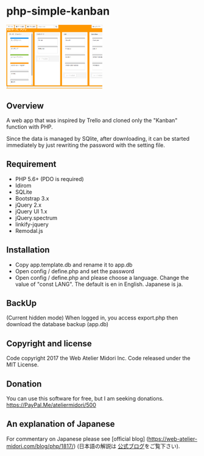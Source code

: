 php-simple-kanban
====

<img src="https://github.com/mikiakira/imageArchive/blob/master/img/php-simple-kanban.png?raw=true" width="50%">

## Overview
A web app that was inspired by Trello and cloned only the "Kanban" function with PHP.

Since the data is managed by SQlite, after downloading,
it can be started immediately by just rewriting the password with the setting file.


## Requirement

  * PHP 5.6+ (PDO is required)
  * Idirom
  * SQLite
  * Bootstrap 3.x
  * jQuery 2.x
  * jQuery UI 1.x
  * jQuery.spectrum
  * linkify-jquery
  * Remodal.js


## Installation
  * Copy app.template.db and rename it to app.db
  * Open config / define.php and set the password
  * Open config / define.php and please choose a language. Change the value of "const LANG". The default is en in English. Japanese is ja.


## BackUp
(Current hidden mode) When logged in, you access export.php then download the database backup (app.db)


## Copyright and license
Code copyright 2017 the Web Atelier Midori Inc. Code released under the MIT License.

## Donation
You can use this software for free, but I am seeking donations.
https://PayPal.Me/ateliermidori/500

## An explanation of Japanese
For commentary on Japanese please see [official blog] (https://web-atelier-midori.com/blog/php/1817/)
(日本語の解説は [公式ブログ](https://web-atelier-midori.com/blog/php/1817/)をご覧下さい).

